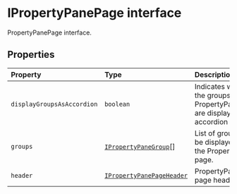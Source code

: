 # IPropertyPanePage interface







PropertyPanePage interface.




## Properties

| Property	   | Type	| Description|
|:-------------|:-------|:-----------|
|`displayGroupsAsAccordion`      | `boolean` | Indicates whether the groups on the PropertyPanePage are displayed as accordion or not. |
|`groups`      | [`IPropertyPaneGroup`](../sp-webpart-base/interface/ipropertypanegroup.md)[] | List of groups to be displayed on the PropertyPane page. |
|`header`      | [`IPropertyPanePageHeader`](../sp-webpart-base/interface/ipropertypanepageheader.md) | PropertyPane page header. |






